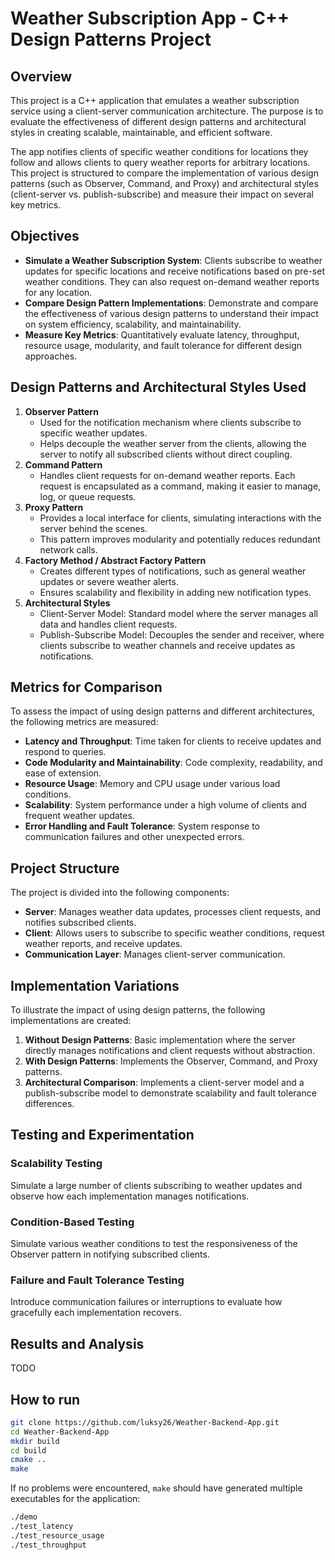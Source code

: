 # Weather Subscription App - C++ Design Patterns Project

## Overview

This project is a C++ application that emulates a weather subscription service using a client-server communication architecture. The purpose is to evaluate the effectiveness of different design patterns and architectural styles in creating scalable, maintainable, and efficient software.

The app notifies clients of specific weather conditions for locations they follow and allows clients to query weather reports for arbitrary locations. This project is structured to compare the implementation of various design patterns (such as Observer, Command, and Proxy) and architectural styles (client-server vs. publish-subscribe) and measure their impact on several key metrics.

## Objectives

- **Simulate a Weather Subscription System**: Clients subscribe to weather updates for specific locations and receive notifications based on pre-set weather conditions. They can also request on-demand weather reports for any location.
- **Compare Design Pattern Implementations**: Demonstrate and compare the effectiveness of various design patterns to understand their impact on system efficiency, scalability, and maintainability.
- **Measure Key Metrics**: Quantitatively evaluate latency, throughput, resource usage, modularity, and fault tolerance for different design approaches.

## Design Patterns and Architectural Styles Used

1. **Observer Pattern**
   - Used for the notification mechanism where clients subscribe to specific weather updates.
   - Helps decouple the weather server from the clients, allowing the server to notify all subscribed clients without direct coupling.
2. **Command Pattern**
    - Handles client requests for on-demand weather reports.
Each request is encapsulated as a command, making it easier to manage, log, or queue requests.
3. **Proxy Pattern**
    - Provides a local interface for clients, simulating interactions with the server behind the scenes.
    - This pattern improves modularity and potentially reduces redundant network calls.
4. **Factory Method / Abstract Factory Pattern**
    - Creates different types of notifications, such as general weather updates or severe weather alerts.
    - Ensures scalability and flexibility in adding new notification types.
5. **Architectural Styles**
    - Client-Server Model: Standard model where the server manages all data and handles client requests.
    - Publish-Subscribe Model: Decouples the sender and receiver, where clients subscribe to weather channels and receive updates as notifications.

## Metrics for Comparison

To assess the impact of using design patterns and different architectures, the following metrics are measured:
- **Latency and Throughput**: Time taken for clients to receive updates and respond to queries.
- **Code Modularity and Maintainability**: Code complexity, readability, and ease of extension.
- **Resource Usage**: Memory and CPU usage under various load conditions.
- **Scalability**: System performance under a high volume of clients and frequent weather updates.
- **Error Handling and Fault Tolerance**: System response to communication failures and other unexpected errors.

## Project Structure

The project is divided into the following components:
- **Server**: Manages weather data updates, processes client requests, and notifies subscribed clients.
- **Client**: Allows users to subscribe to specific weather conditions, request weather reports, and receive updates.
- **Communication Layer**: Manages client-server communication.

## Implementation Variations

To illustrate the impact of using design patterns, the following implementations are created:
1. **Without Design Patterns**: Basic implementation where the server directly manages notifications and client requests without abstraction.
2. **With Design Patterns**: Implements the Observer, Command, and Proxy patterns.
3. **Architectural Comparison**: Implements a client-server model and a publish-subscribe model to demonstrate scalability and fault tolerance differences.

## Testing and Experimentation

### Scalability Testing
Simulate a large number of clients subscribing to weather updates and observe how each implementation manages notifications.

### Condition-Based Testing
Simulate various weather conditions to test the responsiveness of the Observer pattern in notifying subscribed clients.

### Failure and Fault Tolerance Testing
Introduce communication failures or interruptions to evaluate how gracefully each implementation recovers.

## Results and Analysis

TODO

## How to run

```bash
git clone https://github.com/luksy26/Weather-Backend-App.git
cd Weather-Backend-App
mkdir build
cd build
cmake ..
make
```

If no problems were encountered, `make` should have generated multiple executables for the application:

```bash
./demo
./test_latency
./test_resource_usage
./test_throughput
```
